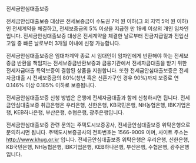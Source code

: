 전세금안심대출보증


전세금안심대출보증 대상은 전세보증금이 수도권 7억 원 이하(그 외 지역 5억 원 이하)인 전세계약을 체결하고, 전세보증금의 5% 이상을 지급한 만 19세 이상의 개인 임차인입니다. 전세금안심대출보증 대상은 전세계약을 체결한 날로부터 잔금지급일과 전입신고일 중 빠른 날로부터 3개월 이내에 신청 가능합니다.


전세금안심대출보증은 임대차계약 종료 시 임대인이 임차인에게 반환해야 하는 전세보증금 반환을 책임지는 전세보증금반환보증과 금융기관에서 전세자금대출을 받기 위한 전세자금대출 특약보증이 결합된 상품을 지원합니다. 또한 전세금안심대출보증은 전세자금대출 시 전세보증금의 80%(청년 혹은 신혼가구인 경우 90%)까지 보증료 연 0.146% 이상 0.185% 이하로 보증됩니다.


전세금안심대출보증 신청 방법은 은행에 전세자금대출과 함께 신청하시면 됩니다. 전세금안심대출보증 취급은행은 우리은행, 신한은행, KB국민은행, NH농협은행, IBK기업은행, KEB하나은행, 부산은행, 수협은행, 광주은행입니다.


전세금안심대출보증 관련 문의는 주택도시보증공사, 전세금안심대출보증 위탁은행으로 문의하시면 됩니다. 주택도시보증공사의 전화번호는 1566-9009 이며, 사이트 주소는 http://www.khug.or.kr 입니다. 전세금안심대출보증 위탁은행은 우리은행, 신한은행, KB국민은행, NH농협은행, IBK기업은행, KEB하나은행, 부산은행, 수협은행, 광주은행입니다.